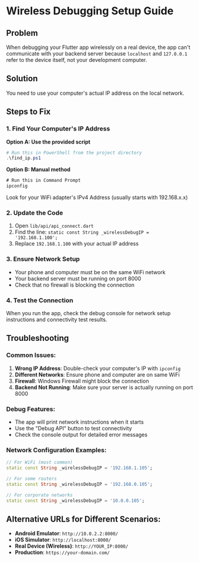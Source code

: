 # Wireless Debugging Setup Guide

## Problem
When debugging your Flutter app wirelessly on a real device, the app can't communicate with your backend server because `localhost` and `127.0.0.1` refer to the device itself, not your development computer.

## Solution
You need to use your computer's actual IP address on the local network.

## Steps to Fix

### 1. Find Your Computer's IP Address

**Option A: Use the provided script**
```powershell
# Run this in PowerShell from the project directory
.\find_ip.ps1
```

**Option B: Manual method**
```cmd
# Run this in Command Prompt
ipconfig
```
Look for your WiFi adapter's IPv4 Address (usually starts with 192.168.x.x)

### 2. Update the Code
1. Open `lib/api/api_connect.dart`
2. Find the line: `static const String _wirelessDebugIP = '192.168.1.100';`
3. Replace `192.168.1.100` with your actual IP address

### 3. Ensure Network Setup
- Your phone and computer must be on the same WiFi network
- Your backend server must be running on port 8000
- Check that no firewall is blocking the connection

### 4. Test the Connection
When you run the app, check the debug console for network setup instructions and connectivity test results.

## Troubleshooting

### Common Issues:
1. **Wrong IP Address**: Double-check your computer's IP with `ipconfig`
2. **Different Networks**: Ensure phone and computer are on same WiFi
3. **Firewall**: Windows Firewall might block the connection
4. **Backend Not Running**: Make sure your server is actually running on port 8000

### Debug Features:
- The app will print network instructions when it starts
- Use the "Debug API" button to test connectivity
- Check the console output for detailed error messages

### Network Configuration Examples:
```dart
// For WiFi (most common)
static const String _wirelessDebugIP = '192.168.1.105';

// For some routers
static const String _wirelessDebugIP = '192.168.0.105';

// For corporate networks
static const String _wirelessDebugIP = '10.0.0.105';
```

## Alternative URLs for Different Scenarios:
- **Android Emulator**: `http://10.0.2.2:8000/`
- **iOS Simulator**: `http://localhost:8000/`
- **Real Device (Wireless)**: `http://YOUR_IP:8000/`
- **Production**: `https://your-domain.com/`
